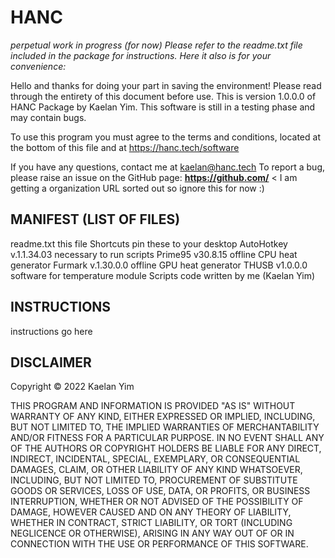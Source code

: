 # HANC
*perpetual work in progress (for now)
Please refer to the readme.txt file included in the package for instructions. Here it also is for your convenience:*


Hello and thanks for doing your part in saving the environment!
Please read through the entirety of this document before use.
This is version 1.0.0.0 of HANC Package by Kaelan Yim.
This software is still in a testing phase and may contain bugs.

To use this program you must agree to the terms and conditions,
located at the bottom of this file and at https://hanc.tech/software

If you have any questions, contact me at kaelan@hanc.tech
To report a bug, please raise an issue on the GitHub page:
**https://github.com/** < I am getting a organization URL sorted out so ignore this for now :) 


MANIFEST (LIST OF FILES)
---
readme.txt		          this file
Shortcuts		            pin these to your desktop
AutoHotkey v.1.1.34.03	necessary to run scripts
Prime95 v30.8.15	      offline CPU heat generator
Furmark v.1.30.0.0	    offline GPU heat generator
THUSB v1.0.0.0		      software for temperature module
Scripts			            code written by me (Kaelan Yim)


INSTRUCTIONS
---
instructions go here 


DISCLAIMER
---
Copyright © 2022 Kaelan Yim

THIS PROGRAM AND INFORMATION IS PROVIDED "AS IS" WITHOUT WARRANTY
OF ANY KIND, EITHER EXPRESSED OR IMPLIED, INCLUDING, BUT NOT
LIMITED TO, THE IMPLIED WARRANTIES OF MERCHANTABILITY AND/OR
FITNESS FOR A PARTICULAR PURPOSE. IN NO EVENT SHALL ANY OF THE
AUTHORS OR COPYRIGHT HOLDERS BE LIABLE FOR ANY DIRECT, INDIRECT,
INCIDENTAL, SPECIAL, EXEMPLARY, OR CONSEQUENTIAL DAMAGES, CLAIM,
OR OTHER LIABILITY OF ANY KIND WHATSOEVER, INCLUDING, BUT NOT
LIMITED TO, PROCUREMENT OF SUBSTITUTE GOODS OR SERVICES, LOSS OF
USE, DATA, OR PROFITS, OR BUSINESS INTERRUPTION, WHETHER OR NOT
ADVISED OF THE POSSIBILITY OF DAMAGE, HOWEVER CAUSED AND ON ANY
THEORY OF LIABILITY, WHETHER IN CONTRACT, STRICT LIABILITY, OR
TORT (INCLUDING NEGLICENCE OR OTHERWISE), ARISING IN ANY WAY OUT
OF OR IN CONNECTION WITH THE USE OR PERFORMANCE OF THIS SOFTWARE.

